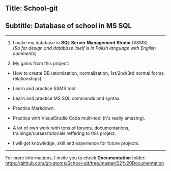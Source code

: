 ## Title: School-git
## Subtitle: Database of school in MS SQL

---


1. I make my database in **SQL Server Management Studio** (SSMS).<br>
*(So far design and database itself is in Polish language with English comments)*



<!--- Korzyści płynące dla mnie z tego projektu --->
2. My gains from this project:

+ How to create DB (atomization, normalization, 1st/2nd/3rd normal forms, relationships).

+ Learn and practice SSMS tool.

+ Learn and practice MS SQL commands and syntax.

+ Practice Markdown.

+ Practice with VisualStudio Code multi-tool (it's really amazing).

+ A lot of own work with tons of forums, documentations, trainings/curses/tutorials reffering to this project.

+ I will get knowledge, skill and experience for future projects.

---
For more informations, I invite you to check **Documentation** folder:<br>
<https://github.com/git-atoms/School-git/tree/master/02%20Documentation>